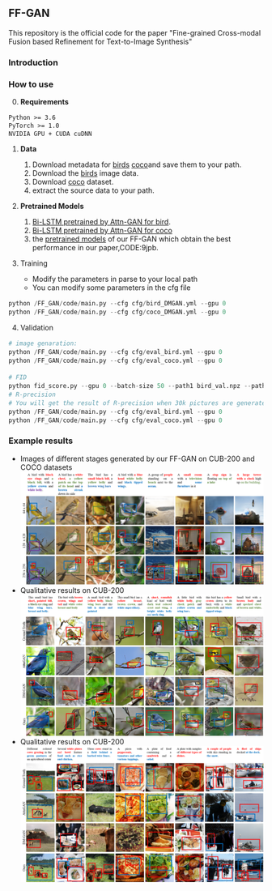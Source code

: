 ## FF-GAN

This repository is the official code for the paper "Fine-grained Cross-modal Fusion based Refinement for Text-to-Image Synthesis" 

### Introduction

### How to use

0. **Requirements** 

```
Python >= 3.6
PyTorch >= 1.0
NVIDIA GPU + CUDA cuDNN
```

1. **Data** 
   1. Download metadata for [birds](https://drive.google.com/open?id=1O_LtUP9sch09QH3s_EBAgLEctBQ5JBSJ) [coco](https://drive.google.com/open?id=1rSnbIGNDGZeHlsUlLdahj0RJ9oo6lgH9)and save them to your path.
   2. Download the [birds](http://www.vision.caltech.edu/visipedia/CUB-200-2011.html) image data.
   3. Download [coco](http://cocodataset.org/#download) dataset.
   4. extract the source data to your path.

2. **Pretrained Models**
   1. [Bi-LSTM pretrained by Attn-GAN for bird](https://drive.google.com/open?id=1GNUKjVeyWYBJ8hEU-yrfYQpDOkxEyP3V).
   2. [Bi-LSTM pretrained by Attn-GAN for coco](https://drive.google.com/open?id=1zIrXCE9F6yfbEJIbNP5-YrEe2pZcPSGJ)
   3. the [pretrained models](https://pan.baidu.com/s/18MfAg6yy621O7AZNjld4sg?pwd=9jpb) of our FF-GAN which obtain the best performance in our paper,CODE:9jpb.

3. Training 
   * Modify the parameters in parse to your local path
   * You can modify some parameters in the cfg file

```python
python /FF_GAN/code/main.py --cfg cfg/bird_DMGAN.yml --gpu 0
python /FF_GAN/code/main.py --cfg cfg/coco_DMGAN.yml --gpu 0
```


4. Validation

```python
# image genaration:
python /FF_GAN/code/main.py --cfg cfg/eval_bird.yml --gpu 0
python /FF_GAN/code/main.py --cfg cfg/eval_coco.yml --gpu 0

# FID
python fid_score.py --gpu 0 --batch-size 50 --path1 bird_val.npz --path2 your generated picture path
# R-precision
# You will get the result of R-precision when 30k pictures are generated
python /FF_GAN/code/main.py --cfg cfg/eval_bird.yml --gpu 0
python /FF_GAN/code/main.py --cfg cfg/eval_coco.yml --gpu 0

```
### Example results

* Images of different stages generated by our FF-GAN on CUB-200 and COCO datasets
![Figure_resolution](https://github.com/haoranhfut/FF-GAN/blob/main/code/fig/bird_resolution_box_final.png?raw=true)
* Qualitative results on CUB-200
![Figure_bird](https://github.com/haoranhfut/FF-GAN/blob/main/code/fig/figure_bird_coco.png?raw=true)
* Qualitative results on CUB-200
![Figure_coco](https://github.com/haoranhfut/FF-GAN/blob/main/code/fig/figure_coco_box.png?raw=true)
